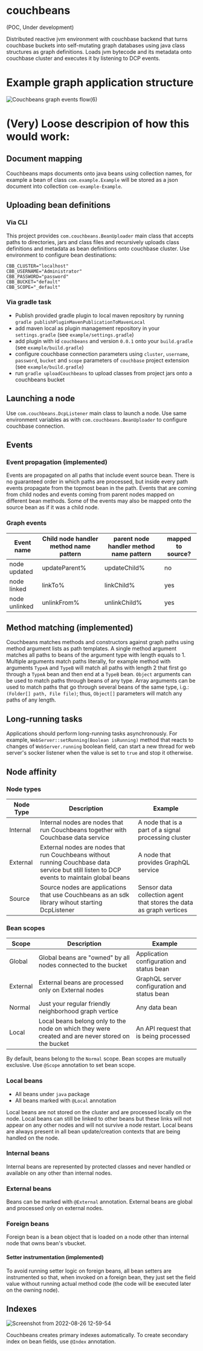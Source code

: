 # couchbeans
(POC, Under development)

Distributed reactive jvm environment with couchbase backend that turns couchbase buckets into self-mutating graph databases using java class structures as graph definitions.
Loads jvm bytecode and its metadata onto couchbase cluster and executes it by listening to DCP events.

# Example graph application structure
![Couchbeans graph events flow(6)](https://user-images.githubusercontent.com/807041/186948772-f986e6a7-3f86-4544-9dee-a92fa9fb3492.png)


# (Very) Loose descripion of how this would work:
## Document mapping
Couchbeans maps documents onto java beans using collection names, for example a bean of class `com.example.Example` will be stored as a json document into collection `com-example-Example`. 

## Uploading bean definitions
### Via CLI
This project provides `com.couchbeans.BeanUploader` main class that accepts paths to directories, jars and class files and recursively uploads class definitions and metadata as bean definitions onto couchbase cluster. Use environment to configure bean destinations:
```
CBB_CLUSTER="localhost"
CBB_USERNAME="Administrator"
CBB_PASSWORD="password"
CBB_BUCKET="default"
CBB_SCOPE="_default"
```
### Via gradle task
- Publish provided gradle plugin to local maven repository by running `gradle publishPluginMavenPublicationToMavenLocal`
- add maven local as plugin management repository in your `settings.gradle` (see `example/settings.gradle`)
- add plugin with id `couchbeans` and version `0.0.1` onto your `build.gradle` (see `example/build.gradle`)
- configure couchbase connection parameters using `cluster`, `username`, `password`, `bucket` and `scope` parameters of `couchbase` project extension (see `example/build.gradle`)
- run `gradle uploadCouchbeans` to upload classes from project jars onto a couchbeans bucket

## Launching a node
Use `com.couchbeans.DcpListener` main class to launch a node. 
Use same environment variables as with `com.couchbeans.BeanUploader` to configure couchbase connection.

## Events
### Event propagation (implemented)
Events are propagated on all paths that include event source bean.
There is no guaranteed order in which paths are processed,
 but inside every path events propagate from the topmost bean in the path.
Events that are coming from child nodes and events coming from parent nodes mapped on different bean methods.
Some of the events may also be mapped onto the source bean as if it was a child node.

### Graph events
| Event name | Child node handler method name pattern | parent node handler method name pattern | mapped to source? |
|---|---|---|---|
| node updated | updateParent% | updateChild% | no |
| node linked | linkTo% | linkChild% | yes |
| node unlinked | unlinkFrom% | unlinkChild% | yes |

## Method matching (implemented)
Couchbeans matches methods and constructors against graph paths using method argument lists as path templates.
A single method argument matches all paths to beans of the argument type with length equals to 1.
Multiple arguments match paths literally, for example method with arguments `TypeA` and `TypeB` will match all paths with length 2 that first go through a `TypeA` bean and then end at a `TypeB` bean.
`Object` arguments can be used to match paths through beans of any type.
Array arguments can be used to match paths that go through several beans of the same type, i.g.: `(Folder[] path, File file)`; thus, `Object[]` parameters will match any paths of any length.

## Long-running tasks
Applications should perform long-running tasks asynchronously. 
For example, `WebServer::setRunning(Boolean isRunning)` method that reacts to changes of `WebServer.running` boolean field, can start a new thread for web server's socker listener when the value is set to `true` and stop it otherwise.

## Node affinity
### Node types 
| Node Type | Description | Example |
| -- | -- | -- |
| Internal | Internal nodes are nodes that run Couchbeans together with Couchbase data service | A node that is a part of a signal processing cluster |
| External | External nodes are nodes that run Couchbeans without running Couchbase data service but still listen to DCP events to maintain global beans | A node that provides GraphQL service |
| Source | Source nodes are applications that use Couchbeans as an sdk library wihout starting DcpListener | Sensor data collection agent that stores the data as graph vertices |

### Bean scopes
| Scope | Description | Example |
| -- | -- | -- |
| Global | Global beans are "owned" by all nodes connected to the bucket | Application configuration and status bean |
| External | External beans are processed only on External nodes | GraphQL server configuration and status bean |
| Normal | Just your regular friendly neighborhood graph vertice | Any data bean |
| Local | Local beans belong only to the node on which they were created and are never stored on the bucket | An API request that is being processed |

By default, beans belong to the `Normal` scope.
Bean scopes are mutually exclusive.
Use `@Scope` annotation to set bean scope. 

### Local beans
- All beans under `java` package
- All beans marked with `@Local` annotation

Local beans are not stored on the cluster and are processed locally on the node.
Local beans can still be linked to other beans but these links will not appear on any other nodes and will not survive a node restart.
Local beans are always present in all bean update/creation contexts that are being handled on the node.

### Internal beans
Internal beans are represented by protected classes and never handled or available on any other than internal nodes.

### External beans
Beans can be marked with `@External` annotation. 
External beans are global and processed only on external nodes.

### Foreign beans
Foreign bean is a bean object that is loaded on a node other than internal node that owns bean's vbucket.
#### Setter instrumentation (implemented)
To avoid running setter logic on foreign beans, all bean setters are instrumented so that, when invoked on a foreign bean, they just set the field value without running actual method code (the code will be executed later on the owning node).

## Indexes
![Screenshot from 2022-08-26 12-59-54](https://user-images.githubusercontent.com/807041/186955549-8e2b7f95-4284-4fdb-885e-b545c77576fe.png)

Couchbeans creates primary indexes automatically.
To create secondary index on bean fields, use `@Index` annotation.
